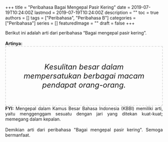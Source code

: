 +++
title = "Peribahasa Bagai Mengepal Pasir Kering"
date = 2019-07-19T10:24:00Z
lastmod = 2019-07-19T10:24:00Z
description = ""
toc = true
authors = []
tags = ["Peribahasa", "Peribahasa B"]
categories = ["Peribahasa"]
series = []
featuredImage = ""
draft = false
+++

<div dir="ltr" style="text-align: left;" trbidi="on"><div style="text-align: justify;">Berikut ini adalah arti dari peribahasa “Bagai mengepal pasir kering”.</div><br /><div style="text-align: justify;"><b>Artinya:</b></div><div style="border: 2px dashed #ddd; font-size: 24px; height: auto; margin: 0 auto; padding: 50px; text-align: center; width: auto;"><i>Kesulitan besar dalam mempersatukan berbagai macam pendapat orang-orang.</i></div><div style="text-align: justify;"><b>FYI:</b> Mengepal dalam Kamus Besar Bahasa Indonesia (KBBI) memiliki arti, yaitu menggenggam sesuatu dengan jari yang ditekan kuat-kuat; memegang dalam kepalan.<br /><br /></div><div style="text-align: justify;">Demikian arti dari peribahasa "Bagai mengepal pasir kering". Semoga bermanfaat.</div></div>
